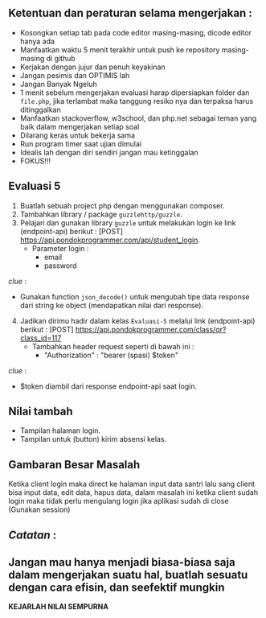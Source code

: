 ## Ketentuan dan peraturan selama mengerjakan :

* Kosongkan setiap tab pada code editor masing-masing, dicode editor hanya ada
* Manfaatkan waktu 5 menit terakhir untuk push ke repository masing-masing di github
* Kerjakan dengan jujur dan penuh keyakinan
* Jangan pesimis dan OPTIMIS lah
* Jangan Banyak Ngeluh
* 1 menit sebelum mengerjakan evaluasi harap dipersiapkan folder dan `file.php`, jika terlambat maka tanggung resiko nya dan terpaksa harus ditinggalkan
* Manfaatkan stackoverflow, w3school, dan php.net sebagai teman yang baik dalam mengerjakan setiap soal
* Dilarang keras untuk bekerja sama
* Run program timer saat ujian dimulai
* Idealis lah dengan diri sendiri jangan mau ketinggalan
* FOKUS!!!

## Evaluasi 5

1. Buatlah sebuah project php dengan menggunakan composer.
2. Tambahkan library / package `guzzlehttp/guzzle`.
3. Pelajari dan gunakan library `guzzle` untuk melakukan login ke link (endpoint-api) berikut : [POST] https://api.pondokprogrammer.com/api/student_login.
   - Parameter login : 
      - email
      - password

_clue_ :
- Gunakan function `json_decode()` untuk mengubah tipe data response dari string ke object (mendapatkan nilai dari response).

4. Jadikan dirimu hadir dalam kelas `Evaluasi-5` melalui link (endpoint-api) berikut : [POST] https://api.pondokprogrammer.com/class/qr?class_id=117
   - Tambahkan header request seperti di bawah ini :
      - "Authorization" : "bearer (spasi) $token"

_clue_ :
- $token diambil dari response endpoint-api saat login.

## Nilai tambah
   * Tampilan halaman login.
   * Tampilan untuk (button) kirim absensi kelas.

## Gambaran Besar Masalah

Ketika client login maka direct ke halaman input data santri lalu sang client bisa input data, edit data, hapus data, dalam masalah ini ketika client sudah login maka tidak perlu mengulang login jika aplikasi sudah di close (Gunakan session)

## _Catatan_ :

## Jangan mau hanya menjadi biasa-biasa saja dalam mengerjakan suatu hal, buatlah sesuatu dengan cara efisin, dan seefektif mungkin

**KEJARLAH NILAI SEMPURNA**

